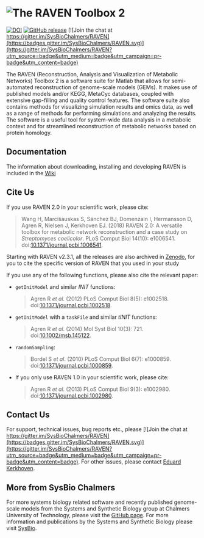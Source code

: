 # ![The RAVEN Toolbox 2](RAVEN2.png)

[![DOI](https://zenodo.org/badge/DOI/10.5281/zenodo.3689518.svg)](https://doi.org/10.5281/zenodo.3689518) [![GitHub release](https://img.shields.io/github/release/SysBioChalmers/RAVEN/all.svg)](https://GitHub.com/SysBioChalmers/RAVEN/releases/) [![Join the chat at https://gitter.im/SysBioChalmers/RAVEN](https://badges.gitter.im/SysBioChalmers/RAVEN.svg)](https://gitter.im/SysBioChalmers/RAVEN?utm_source=badge&utm_medium=badge&utm_campaign=pr-badge&utm_content=badge)

The RAVEN (Reconstruction, Analysis and Visualization of Metabolic Networks) Toolbox 2 is a software suite for Matlab that allows for semi-automated reconstruction of genome-scale models (GEMs). It makes use of published models and/or KEGG, MetaCyc databases, coupled with extensive gap-filling and quality control features. The software suite also contains methods for visualizing simulation results and omics data, as well as a range of methods for performing simulations and analyzing the results. The software is a useful tool for system-wide data analysis in a metabolic context and for streamlined reconstruction of metabolic networks based on protein homology.


## Documentation
The information about downloading, installing and developing RAVEN is included in the [Wiki](https://github.com/SysBioChalmers/RAVEN/wiki)


## Cite Us
If you use RAVEN 2.0 in your scientific work, please cite:
> Wang H, Marcišauskas S, Sánchez BJ, Domenzain I, Hermansson D, Agren R, Nielsen J, Kerkhoven EJ. (2018) RAVEN 2.0: A versatile toolbox for metabolic network reconstruction and a case study on _Streptomyces coelicolor_. PLoS Comput Biol 14(10): e1006541. doi:[10.1371/journal.pcbi.1006541](https://doi.org/10.1371/journal.pcbi.1006541).

Starting with RAVEN v2.3.1, all the releases are also archived in [Zenodo](https://doi.org/10.5281/zenodo.3689518), for you to cite the specific version of RAVEN that you used in your study


If you use any of the following functions, please also cite the relevant paper:

* `getInitModel` and similar _INIT_ functions:
  >Agren R _et al_. (2012) PLoS Comput Biol 8(5): e1002518. doi:[10.1371/journal.pcbi.1002518](http://journals.plos.org/ploscompbiol/article?id=10.1371/journal.pcbi.1002518).
  
* `getInitModel` with a `taskFile` and similar _tINIT_ functions:
  >Agren R _et al_. (2014) Mol Syst Biol 10(3): 721. doi:[10.1002/msb.145122](http://msb.embopress.org/content/10/3/721).

* `randomSampling`:
  >Bordel S _et al_. (2010) PLoS Comput Biol 6(7): e1000859. doi:[10.1371/journal.pcbi.1000859](http://journals.plos.org/ploscompbiol/article?id=10.1371/journal.pcbi.1000859).

* If you only use RAVEN 1.0 in your scientific work, please cite:
  >Agren R _et al_. (2013) PLoS Comput Biol 9(3): e1002980. doi:[10.1371/journal.pcbi.1002980](http://journals.plos.org/ploscompbiol/article?id=10.1371/journal.pcbi.1002980).


## Contact Us
For support, technical issues, bug reports etc., please [![Join the chat at https://gitter.im/SysBioChalmers/RAVEN](https://badges.gitter.im/SysBioChalmers/RAVEN.svg)](https://gitter.im/SysBioChalmers/RAVEN?utm_source=badge&utm_medium=badge&utm_campaign=pr-badge&utm_content=badge). For other issues, please contact [Eduard Kerkhoven](https://github.com/edkerk).


## More from SysBio Chalmers
For more systems biology related software and recently published genome-scale models from the Systems and Synthetic Biology group at Chalmers University of Technology, please visit the [GitHub page](https://github.com/SysBioChalmers). For more information and publications by the Systems and Synthetic Biology please visit [SysBio](https://www.sysbio.se/).
